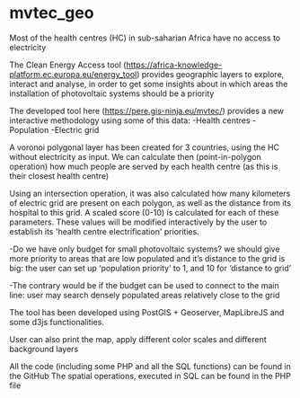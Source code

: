 # mvtec_geo
Most of the health centres (HC) in sub-saharian Africa have no access to electricity

The Clean Energy Access tool (https://africa-knowledge-platform.ec.europa.eu/energy_tool) provides geographic layers to explore, interact and analyse, in order to get some insights about in which areas the installation of photovoltaic systems should be a priority

The developed tool here (https://pere.gis-ninja.eu/mvtec/) provides a new interactive methodology using some of this data:
-Health centres
-Population
-Electric grid

A voronoi polygonal layer has been created for 3 countries, using the HC without electricity as input. 
We can calculate then (point-in-polygon operation) how much people are served by each health centre (as this is their closest health centre)

Using an intersection operation, it was also calculated how many kilometers of electric grid are present on each polygon, as well as the distance from its hospital to this grid.
A scaled score (0-10) is calculated for each of these parameters. These values will be modified interactively by the user to establish its 'health centre electrification' priorities.

-Do we have only budget for small photovoltaic systems? we should give more priority to areas that are low populated and it’s distance to the grid is big: the user can set up ‘population priority’ to 1, and 10 for ‘distance to grid’

-The contrary would be if the budget can be used to connect to the main line: user may search densely populated areas relatively close to the grid

The tool has been developed using PostGIS + Geoserver, MapLibreJS and some d3js functionalities.

User can also print the map, apply different color scales and different background layers

All the code (including some PHP and all the SQL functions) can be found in the GitHub
The spatial operations, executed in SQL can be found in the PHP file 
